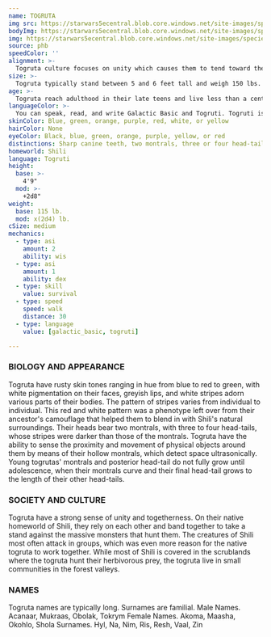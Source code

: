 ```yaml
---
name: TOGRUTA
img src: https://starwars5ecentral.blob.core.windows.net/site-images/species/species_togruta.png
bodyImg: https://starwars5ecentral.blob.core.windows.net/site-images/species/species_togruta.png
img: https://starwars5ecentral.blob.core.windows.net/site-images/species/species_togruta.png
source: phb
speedColor: ''
alignment: >-
  Togruta culture focuses on unity which causes them to tend toward the light side, though there are exceptions.
size: >-
  Togruta typically stand between 5 and 6 feet tall and weigh 150 lbs. Regardless of your position in that range, your size is Medium.
age: >-
  Togruta reach adulthood in their late teens and live less than a century.
languageColor: >-
  You can speak, read, and write Galactic Basic and Togruti. Togruti is an ornate language characterized by trills and long vowel sounds which are modified by subtle tremors in the togruta’s head-tails. This language is heavily influenced by Basic, but also incorporates some native idioms, which cause Basicspeaking togruta to use seemingly strange expressions
skinColor: Blue, green, orange, purple, red, white, or yellow
hairColor: None
eyeColor: Black, blue, green, orange, purple, yellow, or red
distinctions: Sharp canine teeth, two montrals, three or four head-tails
homeworld: Shili
language: Togruti
height:
  base: >-
    4'9"
  mod: >-
    +2d8"
weight:
  base: 115 lb.
  mod: x(2d4) lb. 
cSize: medium
mechanics:
  - type: asi
    amount: 2
    ability: wis
  - type: asi
    amount: 1
    ability: dex
  - type: skill
    value: survival
  - type: speed
    speed: walk
    distance: 30
  - type: language
    value: [galactic_basic, togruti]

---
```

### BIOLOGY AND APPEARANCE
Togruta have rusty skin tones ranging in hue from blue
to red to green, with white pigmentation on their faces,
greyish lips, and white stripes adorn various parts of
their bodies. The pattern of stripes varies from
individual to individual. This red and white pattern was
a phenotype left over from their ancestor's camouflage
that helped them to blend in with Shili's natural
surroundings.
Their heads bear two montrals, with three to four
head-tails, whose stripes were darker than those of the
montrals. Togruta have the ability to sense the
proximity and movement of physical objects around
them by means of their hollow montrals, which detect
space ultrasonically. Young togrutas' montrals and
posterior head-tail do not fully grow until adolescence,
when their montrals curve and their final head-tail
grows to the length of their other head-tails.

### SOCIETY AND CULTURE
Togruta have a strong sense of unity and togetherness.
On their native homeworld of Shili, they rely on each
other and band together to take a stand against the
massive monsters that hunt them. The creatures of
Shili most often attack in groups, which was even more
reason for the native togruta to work together. While
most of Shili is covered in the scrublands where the
togruta hunt their herbivorous prey, the togruta live in
small communities in the forest valleys.

### NAMES
Togruta names are typically long. Surnames are
familial.
Male Names. Acanaar, Mukraas, Obolak, Tokrym
Female Names. Akoma, Maasha, Okohlo, Shola
Surnames. Hyl, Na, Nim, Ris, Resh, Vaal, Zin
